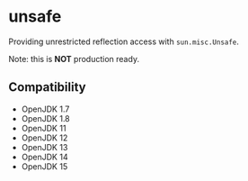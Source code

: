 # unsafe

Providing unrestricted reflection access with `sun.misc.Unsafe`.

Note: this is **NOT** production ready.

## Compatibility
* OpenJDK 1.7
* OpenJDK 1.8
* OpenJDK 11
* OpenJDK 12
* OpenJDK 13
* OpenJDK 14
* OpenJDK 15
